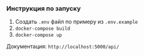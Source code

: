 ### Инструкция по запуску

1. Создать `.env` файл по примеру из `.env.example`
2. `docker-compose build`
3. `docker-compose up`

Документация: `http://localhost:5000/api/`
